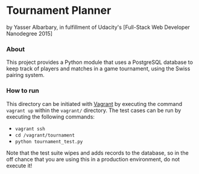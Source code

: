 # Tournament Planner

by Yasser Albarbary, in fulfillment of Udacity's [Full-Stack Web Developer Nanodegree 2015]

### About

This project provides a Python module that uses a PostgreSQL database to keep track of players and matches in a game tournament, using the Swiss pairing system.

### How to run

This directory can be initiated with [Vagrant](https://www.vagrantup.com/) by executing the command `vagrant up` within the `vagrant/` directory.  The test cases can be run by executing the following commands:

- `vagrant ssh`
- `cd /vagrant/tournament`
- `python tournament_test.py`

Note that the test suite wipes and adds records to the database, so in the off chance that you are using this in a production environment, do not execute it!
